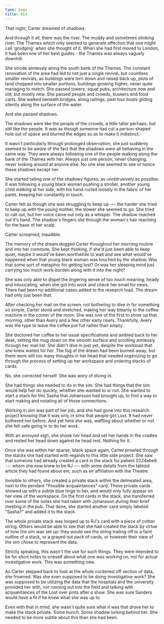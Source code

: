 ```yaml
---
type: page
title: 014
---
```


<!-- -->

That night, Carter dreamed of shadows.

And through it all, there was the river. The muddy and sometimes stinking river. The Thames which only seemed to generate affection that one might call 'grudging' when she thought of it. When she had first moved to London, it had been one of her best guides - the Thames was always vaguely downhill.

She strode aimlessly along the south bank of the Thames. The constant renovation of the area had led to not just a single revival, but countless smaller revivals, as buildings were torn down and raised back up, plots of land chopped into smaller portions, buildings growing higher, never quite managing to match. She passed towers, squat pubs, architecture new and old, but mostly new. She passed people and crowds, buskers and food carts. She walked beneath bridges, along railings, past tour boats gliding silently along the surface of the water.

And she passed shadows.

The shadows were like the people of the crowds, a little taller perhaps, but still like the people. It was as though someone had cut a person-shaped hole out of space and blurred the edges so as to make it indistinct.

It wasn't particularly through prolonged observation, she just suddenly seemed to be aware of the fact that the shadows were all behaving in the same way. They were always following one of the people walking along the bank of the Thames with her. Always just one person, never changing, never looking around at anyone else. No one else seemed to see or notice these shadows except her.

She started tailing one of the shadowy figures, as unobtrusively as possible. It was following a young black woman pushing a stroller, another young child walking at her side, with his hand curled loosely in the fabric of her pants, keeping her constantly in touch.

Carter felt as though she was struggling to keep up --- the harder she tried to keep up with the young mother, the slower she seemed to go. She tried to call out, but her voice came out only as a whisper. The shadow reached out it's hand. The shadow's fingers slid through the woman's hair reaching for the base of her scalp.

Carter screamed, inaudible.

The memory of the dream dogged Carter throughout her morning routine and into her commute. She kept thinking, if she'd just been able to keep quiet, maybe it would've been worthwhile to wait and see what would've happened when that young black woman was touched by the shadow. Was that some sort of metaphor for getting lost? Or was her sleeping mind just carrying too much work-burden along with it into the night?

She was only able to dispel the lingering sense of too much meaning, heady and intoxicating, when she got into work and check her email for news. There had been no additional cases added to the research load. The dream had only just been that.

After checking her mail on the screen, not bothering to dive in for something so simple, Carter stood and stretched, making her way blearily to the coffee machine in the corner of the room. She was one of the first to show up that morning, other than Avery and a few other early risers. Thankfully, Avery was the type to leave the coffee pot full rather than empty.

She doctored her coffee to her usual specifications and ambled back to her desk, setting the mug down on the smooth surface and scrolling aimlessly through her mail list. She didn't dive in just yet, despite the workload that she knew waited for her. The fog of the dream had been burned away, but there were still too many thoughts in her head that needed organizing to go through the process of setting up her workspace and ordering stacks of cards.

No, she corrected herself. She was *wary* of diving in.

She had things she needed to do in the sim. She had things that the sim would help her do quickly, whether she wanted to or not. She wanted to start a stack for this Sasha that Johansson had brought up, to find a way to start making and notating all of those connections.

Working in sim was part of her job, and she had gone into this research project knowing that it was only in sims that people got Lost. It had never bothered her before. And yet here she was, waffling about whether or not she felt safe going in to do her work.

With an annoyed sigh, she shook her head and set her hands in the cradles and rested her head down against he head rest. Nothing for it.

Once she was within her sparse, black space again, Carter prowled through the stacks she had started with regards to this little side project. She saw that someone had already created a card in the stack for patient 0224ebe8 --- whom she now knew to be RJ --- with some details from the tabloid article they had found about em, such as eir affiliation with the Theatre.

Invisible to others, she created a private stack within the delineated area, next to the pendant "Possible acquaintances" card, These private cards showed up with a subtle blue tinge to her, and would only fully appear on her view of the workspace. On the first cards in the stack, she transferred over some of the notes she had taken with Johansson during their brief meeting in the pub. That done, she started another card simply labeled "Sasha?" and added it to the stack.

The whole private stack was looped up to RJ's card with a piece of cotton string. Others would be able to see that she had created the stack by virtue of how the sim was set up: they would see the string trailing off to a faint outline of a stack, or a grayed out pack of cards, or however their view of the sim chose to represent the data.

Strictly speaking, this wasn't the use for such things. They were intended to be for short notes to oneself about what one was working on, not for actual investigative work. This was something new.

As Carter stepped back to look at the whole cordoned off section of data, she frowned. Was she even supposed to be doing investigative work? She was supposed to be utilizing the data that the hospitals and the university provided her with, not running out into the field and talking with acquaintances of the Lost over pints after a show. She was sure Sanders would have a fit if he knew what she was up to.

Even with that in mind, she wasn't quite sure what it was that drove her to make the stack private. Some hunch. Some shadow lurking behind her. She needed to be more subtle about this than she had been.

